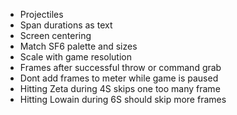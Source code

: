 - Projectiles
- Span durations as text
- Screen centering
- Match SF6 palette and sizes
- Scale with game resolution
- Frames after successful throw or command grab
- Dont add frames to meter while game is paused
- Hitting Zeta during 4S skips one too many frame
- Hitting Lowain during 6S should skip more frames
